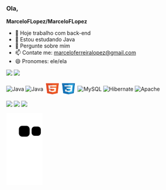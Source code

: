 ### Ola, 

**MarceloFLopez/MarceloFLopez** 


- 🔭 Hoje trabalho com back-end
- 🌱 Estou estudando Java
- 💬 Pergunte sobre mim
- 📫 Contate me: marceloferreiralopez@gmail.com
- 😄 Pronomes: ele/ela

<div >
  <a href="https://github.com/MarceloFLopez"></a>
  <img height="180em" src="https://github-readme-stats.vercel.app/api?username=MarceloFLopez&show_icons=true&theme=dark&include_all_commits=true&count_private=true"/>
  <img height="180em" src="https://github-readme-stats.vercel.app/api/top-langs/?username=MarceloFLopez&layout=compact&langs_count=7&theme=dark"/>
</div>
  
  <div style="display: inline_block"><br>  
  <img align="center" alt="Java" height="40" width="60" src="https://cdn.jsdelivr.net/gh/devicons/devicon/icons/c/c-original.svg">
  <img align="center" alt="Java" height="40" width="60" src="https://cdn.jsdelivr.net/gh/devicons/devicon/icons/java/java-original.svg">
  <img align="center" alt="HTML" height="30" width="40" src="https://raw.githubusercontent.com/devicons/devicon/master/icons/html5/html5-original.svg">
  <img align="center" alt="CSS" height="30" width="40" src="https://raw.githubusercontent.com/devicons/devicon/master/icons/css3/css3-original.svg">
  <img align="center" alt="MySQL" height="50" width="60" src="https://cdn.jsdelivr.net/gh/devicons/devicon/icons/mysql/mysql-original-wordmark.svg">
  <img align="center" alt="Hibernate" height="70" width="90" src="https://www.vectorlogo.zone/logos/hibernate/hibernate-ar21.svg">
  <img align="center" alt="Apache" height="70" width="90" src="https://www.vectorlogo.zone/logos/apache/apache-official.svg">
  
  

</div>  
<br>
  <div> 
  <a href="https://instagram.com/marceloferreiralopez" target="_blank"><img src="https://img.shields.io/badge/-Instagram-%23E4405F?style=for-the-badge&logo=instagram&logoColor=white" target="_blank"></a>
  <a href = "mailto:marceloferreiralopez@gmail.com"><img src="https://img.shields.io/badge/-Gmail-%23333?style=for-the-badge&logo=gmail&logoColor=white" target="_blank"></a>
  <a href="https://www.linkedin.com/in/marcelo-ferreira-lopez-180970a8/" target="_blank"><img src="https://img.shields.io/badge/-LinkedIn-%230077B5?style=for-the-badge&logo=linkedin&logoColor=white" target="_blank"></a> 
 
  ![Snake animation](https://github.com/rafaballerini/rafaballerini/blob/output/github-contribution-grid-snake.svg)
 
</div>
          
